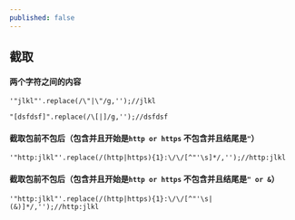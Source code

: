 ```yaml
---
published: false
---
```

## 截取

#### 两个字符之间的内容
```
'"jlkl"'.replace(/\"|\"/g,'');//jlkl

"[dsfdsf]".replace(/\[|]/g,'');//dsfdsf

```

#### 截取包前不包后（包含并且开始是`http or https` 不包含并且结尾是`"`）
```
'"http:jlkl"'.replace(/(http|https){1}:\/\/[^"'\s]*/,'');//http:jlkl

```

#### 截取包前不包后（包含并且开始是`http or https` 不包含并且结尾是`" or &`）
```
'"http:jlkl"'.replace(/(http|https){1}:\/\/[^"'\s|(&)]*/,'');//http:jlkl
